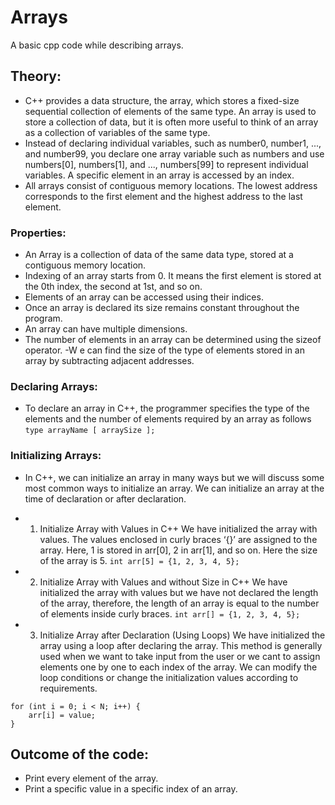 # Arrays
A basic cpp code while describing arrays.

## Theory:
- C++ provides a data structure, the array, which stores a fixed-size sequential collection of elements of the same type. An array is used 
  to store a collection of data, but it is often more useful to think of an array as a collection of variables of the same type.
- Instead of declaring individual variables, such as number0, number1, ..., and number99, you declare one array variable such as numbers 
  and use numbers[0], numbers[1], and ..., numbers[99] to represent individual variables. A specific element in an array is accessed by an 
  index.
- All arrays consist of contiguous memory locations. The lowest address corresponds to the first element and the highest address to the 
  last element.
 
### Properties:
- An Array is a collection of data of the same data type, stored at a contiguous memory location.
- Indexing of an array starts from 0. It means the first element is stored at the 0th index, the second at 1st, and so on.
- Elements of an array can be accessed using their indices.
- Once an array is declared its size remains constant throughout the program.
- An array can have multiple dimensions.
- The number of elements in an array can be determined using the sizeof operator.
-W e can find the size of the type of elements stored in an array by subtracting adjacent addresses.

### Declaring Arrays:
- To declare an array in C++, the programmer specifies the type of the elements and the number of elements required by an array as follows ```type arrayName [ arraySize ];```
  
### Initializing Arrays:
- In C++, we can initialize an array in many ways but we will discuss some most common ways to initialize an array. We can initialize an 
  array at the time of declaration or after declaration.

- 1. Initialize Array with Values in C++
  We have initialized the array with values. The values enclosed in curly braces ‘{}’ are assigned to the array. Here, 1 is stored in 
  arr[0], 2 in arr[1], and so on. Here the size of the array is 5.
```int arr[5] = {1, 2, 3, 4, 5};```

- 2. Initialize Array with Values and without Size in C++
  We have initialized the array with values but we have not declared the length of the array, therefore, the length of an array is equal to 
  the number of elements inside curly braces.
```int arr[] = {1, 2, 3, 4, 5};```

- 3. Initialize Array after Declaration (Using Loops)
  We have initialized the array using a loop after declaring the array. This method is generally used when we want to take input from the 
  user or we cant to assign elements one by one to each index of the array. We can modify the loop conditions or change the initialization 
  values according to requirements.
```
for (int i = 0; i < N; i++) {
    arr[i] = value;
}
```

## Outcome of the code:
- Print every element of the array.
- Print a specific value in a specific index of an array.


